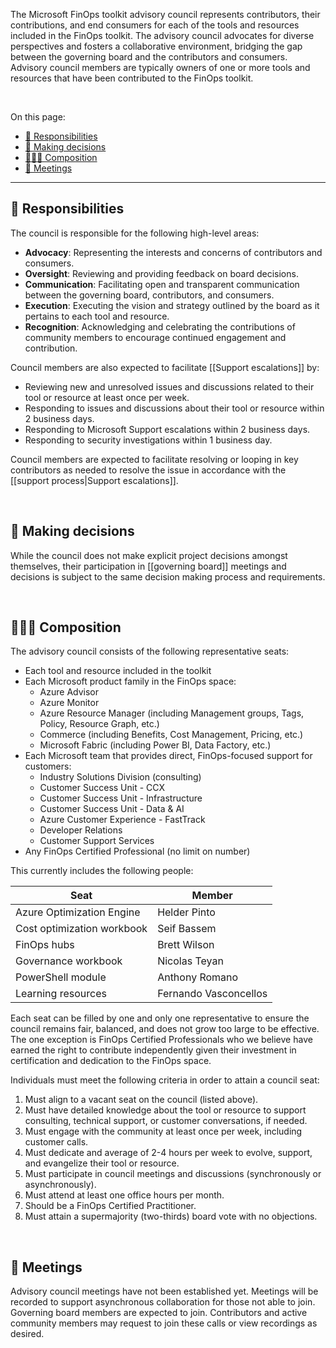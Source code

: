 <!-- markdownlint-disable MD041 -->

The Microsoft FinOps toolkit advisory council represents contributors, their contributions, and end consumers for each of the tools and resources included in the FinOps toolkit. The advisory council advocates for diverse perspectives and fosters a collaborative environment, bridging the gap between the governing board and the contributors and consumers. Advisory council members are typically owners of one or more tools and resources that have been contributed to the FinOps toolkit.

<br>

On this page:

- [💼 Responsibilities](#-responsibilities)
- [🤔 Making decisions](#-making-decisions)
- [🧑‍🤝‍🧑 Composition](#-composition)
- [📑 Meetings](#-meetings)

---

## 💼 Responsibilities

The council is responsible for the following high-level areas:

- **Advocacy**: Representing the interests and concerns of contributors and consumers.
- **Oversight**: Reviewing and providing feedback on board decisions.
- **Communication**: Facilitating open and transparent communication between the governing board, contributors, and consumers.
- **Execution**: Executing the vision and strategy outlined by the board as it pertains to each tool and resource.
- **Recognition**: Acknowledging and celebrating the contributions of community members to encourage continued engagement and contribution.

Council members are also expected to facilitate [[Support escalations]] by:
- Reviewing new and unresolved issues and discussions related to their tool or resource at least once per week.
- Responding to issues and discussions about their tool or resource within 2 business days.
- Responding to Microsoft Support escalations within 2 business days.
- Responding to security investigations within 1 business day.

Council members are expected to facilitate resolving or looping in key contributors as needed to resolve the issue in accordance with the [[support process|Support escalations]].

<br>

## 🤔 Making decisions

While the council does not make explicit project decisions amongst themselves, their participation in [[governing board]] meetings and decisions is subject to the same decision making process and requirements.

<br>

## 🧑‍🤝‍🧑 Composition

The advisory council consists of the following representative seats:

- Each tool and resource included in the toolkit
- Each Microsoft product family in the FinOps space:
  - Azure Advisor
  - Azure Monitor
  - Azure Resource Manager (including Management groups, Tags, Policy, Resource Graph, etc.)
  - Commerce (including Benefits, Cost Management, Pricing, etc.)
  - Microsoft Fabric (including Power BI, Data Factory, etc.)
- Each Microsoft team that provides direct, FinOps-focused support for customers:
  - Industry Solutions Division (consulting)
  - Customer Success Unit - CCX
  - Customer Success Unit - Infrastructure
  - Customer Success Unit - Data & AI
  - Azure Customer Experience - FastTrack
  - Developer Relations
  - Customer Support Services  
- Any FinOps Certified Professional (no limit on number)

This currently includes the following people:

| Seat | Member |
|------|--------|
| Azure Optimization Engine | Helder Pinto |
| Cost optimization workbook | Seif Bassem |
| FinOps hubs | Brett Wilson |
| Governance workbook | Nicolas Teyan |
| PowerShell module | Anthony Romano |
| Learning resources | Fernando Vasconcellos |

Each seat can be filled by one and only one representative to ensure the council remains fair, balanced, and does not grow too large to be effective. The one exception is FinOps Certified Professionals who we believe have earned the right to contribute independently given their investment in certification and dedication to the FinOps space.

Individuals must meet the following criteria in order to attain a council seat:

1. Must align to a vacant seat on the council (listed above).
2. Must have detailed knowledge about the tool or resource to support consulting, technical support, or customer conversations, if needed.
3. Must engage with the community at least once per week, including customer calls.
4. Must dedicate and average of 2-4 hours per week to evolve, support, and evangelize their tool or resource.
5. Must participate in council meetings and discussions (synchronously or asynchronously).
6. Must attend at least one office hours per month.
7. Should be a FinOps Certified Practitioner.
8. Must attain a supermajority (two-thirds) board vote with no objections.

<br>

## 📑 Meetings

Advisory council meetings have not been established yet. Meetings will be recorded to support asynchronous collaboration for those not able to join. Governing board members are expected to join. Contributors and active community members may request to join these calls or view recordings as desired.

<br>
